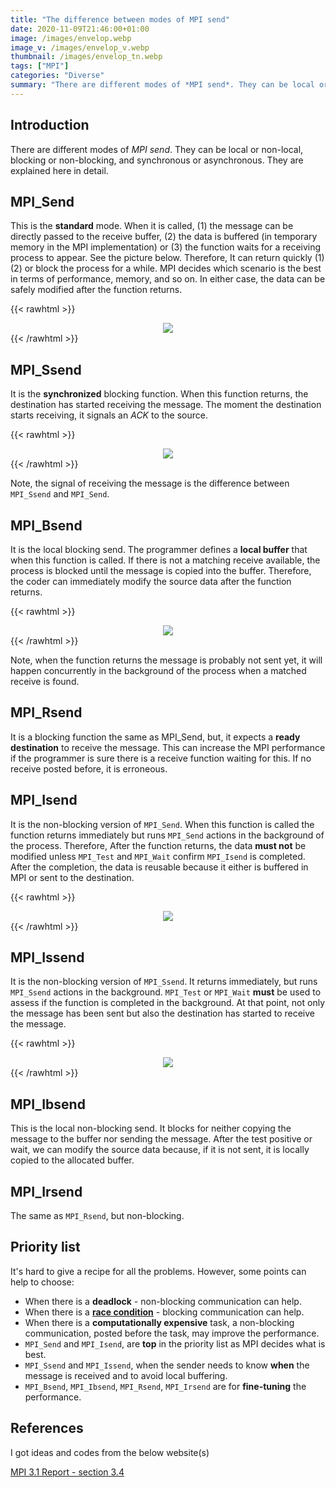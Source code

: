 ```yaml
---
title: "The difference between modes of MPI send"
date: 2020-11-09T21:46:00+01:00
image: /images/envelop.webp
image_v: /images/envelop_v.webp
thumbnail: /images/envelop_tn.webp
tags: ["MPI"]
categories: "Diverse"
summary: "There are different modes of *MPI send*. They can be local or non-local, blocking or non-blocking, and synchronous or asynchronous. They are explained here in detail. "
---
```


## Introduction

There are different modes of *MPI send*. They can be local or non-local, blocking or non-blocking, and synchronous or asynchronous. They are explained here in detail.


## MPI_Send

This is the **standard** mode. When it is called, (1) the message can be directly passed to the receive buffer, (2) the data is buffered (in temporary memory in the MPI implementation) or (3) the function waits for a receiving process to appear. See the picture below.
Therefore, It can return quickly (1)(2) or block the process for a while. MPI decides which scenario is the best in terms of performance, memory, and so on. 
In either case, the data can be safely modified after the function returns. 

{{< rawhtml >}}
<div style="text-align:center;">
<img src="/images/mpi_send.png" />
</div>
{{< /rawhtml >}}


## MPI_Ssend

It is the **synchronized** blocking function. When this function returns, the destination has started receiving the message. The moment the destination starts receiving, it signals an *ACK* to the source.


{{< rawhtml >}}
<div style="text-align:center;">
<img src="/images/mpi_ssend.png" />
</div>
{{< /rawhtml >}}

Note, the signal of receiving the message is the difference between `MPI_Ssend` and `MPI_Send`. 


## MPI_Bsend

It is the local blocking send. The programmer defines a **local buffer** that when this function is called. If there is not a matching receive available, the process is blocked until the message is copied into the buffer. Therefore, the coder can immediately modify the source data after the function returns. 

{{< rawhtml >}}
<div style="text-align:center;">
<img src="/images/mpi_bsend.png" />
</div>
{{< /rawhtml >}}

Note, when the function returns the message is probably not sent yet, it will happen concurrently in the background of the process when a matched receive is found.

## MPI_Rsend

It is a blocking function the same as MPI_Send, but, it expects a **ready destination** to receive the message. This can increase the MPI performance if the programmer is sure there is a receive function waiting for this. If no receive posted before, it is erroneous.

## MPI_Isend

It is the non-blocking version of `MPI_Send`. When this function is called the function returns immediately but runs `MPI_Send` actions in the background of the process.  Therefore, After the function returns, the data **must not** be modified unless `MPI_Test` and `MPI_Wait` confirm `MPI_Isend` is completed. After the completion, the data is reusable because it either is buffered in MPI or sent to the destination.   

{{< rawhtml >}}
<div style="text-align:center;">
<img src="/images/mpi_isend.png" />
</div>
{{< /rawhtml >}}

## MPI_Issend

It is the non-blocking version of `MPI_Ssend`. It returns immediately, but runs `MPI_Ssend` actions in the background.  `MPI_Test` or `MPI_Wait` **must** be used to assess if the function is completed in the background. At that point, not only the message has been sent but also the destination has started to receive the message.

{{< rawhtml >}}
<div style="text-align:center;">
<img src="/images/mpi_issend.png" />
</div>
{{< /rawhtml >}}

## MPI_Ibsend

 This is the local non-blocking send. It blocks for neither copying the message to the buffer nor sending the message. After the test positive or wait, we can modify the source data because, if it is not sent, it is locally copied to the allocated buffer.

## MPI_Irsend

The same as `MPI_Rsend`, but non-blocking. 

## Priority list

It's hard to give a recipe for all the problems. However, some points can help to choose:

- When there is a **deadlock** - non-blocking communication can help.
- When there is a [**race condition**](https://iamsorush.com/posts/mpi-race-condition/) - blocking communication can help.
- When there is a **computationally expensive** task, a non-blocking communication, posted before the task, may improve the performance.
- `MPI_Send` and `MPI_Isend`, are **top** in the priority list as MPI decides what is best.
- `MPI_Ssend` and `MPI_Issend`, when the sender needs to know **when** the message is received and to avoid local buffering.
- `MPI_Bsend`, `MPI_Ibsend`, `MPI_Rsend`, `MPI_Irsend` are for **fine-tuning** the performance.


## References

I got ideas and codes from the below website(s)

[MPI 3.1 Report - section 3.4](https://www.mpi-forum.org/docs/mpi-3.1/mpi31-report.pdf)


